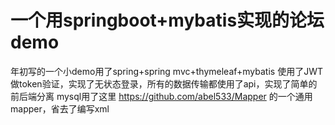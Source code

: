 # 一个用springboot+mybatis实现的论坛demo
年初写的一个小demo用了spring+spring mvc+thymeleaf+mybatis 
使用了JWT做token验证，实现了无状态登录，所有的数据传输都使用了api，实现了简单的前后端分离
mysql用了这里 https://github.com/abel533/Mapper 的一个通用mapper，省去了编写xml

